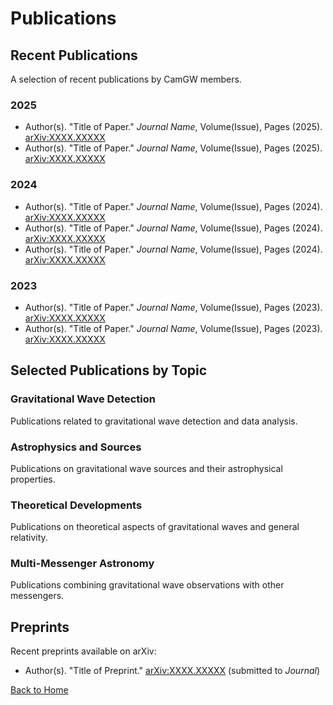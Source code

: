 # Publications

## Recent Publications

A selection of recent publications by CamGW members.

### 2025

- Author(s). "Title of Paper." *Journal Name*, Volume(Issue), Pages (2025). [arXiv:XXXX.XXXXX](https://arxiv.org/)
- Author(s). "Title of Paper." *Journal Name*, Volume(Issue), Pages (2025). [arXiv:XXXX.XXXXX](https://arxiv.org/)

### 2024

- Author(s). "Title of Paper." *Journal Name*, Volume(Issue), Pages (2024). [arXiv:XXXX.XXXXX](https://arxiv.org/)
- Author(s). "Title of Paper." *Journal Name*, Volume(Issue), Pages (2024). [arXiv:XXXX.XXXXX](https://arxiv.org/)
- Author(s). "Title of Paper." *Journal Name*, Volume(Issue), Pages (2024). [arXiv:XXXX.XXXXX](https://arxiv.org/)

### 2023

- Author(s). "Title of Paper." *Journal Name*, Volume(Issue), Pages (2023). [arXiv:XXXX.XXXXX](https://arxiv.org/)
- Author(s). "Title of Paper." *Journal Name*, Volume(Issue), Pages (2023). [arXiv:XXXX.XXXXX](https://arxiv.org/)

## Selected Publications by Topic

### Gravitational Wave Detection

Publications related to gravitational wave detection and data analysis.

### Astrophysics and Sources

Publications on gravitational wave sources and their astrophysical properties.

### Theoretical Developments

Publications on theoretical aspects of gravitational waves and general relativity.

### Multi-Messenger Astronomy

Publications combining gravitational wave observations with other messengers.

## Preprints

Recent preprints available on arXiv:

- Author(s). "Title of Preprint." [arXiv:XXXX.XXXXX](https://arxiv.org/) (submitted to *Journal*)

[Back to Home](index.html)
